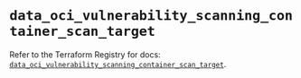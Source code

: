# `data_oci_vulnerability_scanning_container_scan_target`

Refer to the Terraform Registry for docs: [`data_oci_vulnerability_scanning_container_scan_target`](https://registry.terraform.io/providers/oracle/oci/6.18.0/docs/data-sources/vulnerability_scanning_container_scan_target).
